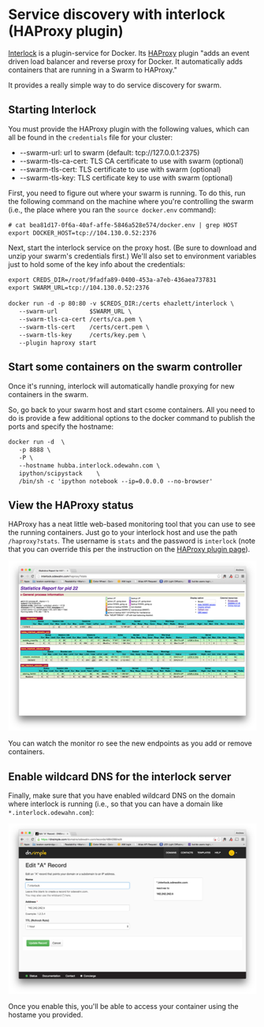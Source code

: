 # Service discovery with interlock (HAProxy plugin)

[Interlock](https://github.com/ehazlett/interlock) is a plugin-service for Docker.  Its [HAProxy](https://github.com/ehazlett/interlock/tree/master/plugins/haproxy) plugin "adds an event driven load balancer and reverse proxy for Docker. It automatically adds containers that are running in a Swarm to HAProxy."  

It provides a really simple way to do service discovery for swarm.

## Starting Interlock

You must provide the HAProxy plugin with the following values, which can all be found in the `credentials` file for your cluster:

* --swarm-url: url to swarm (default: tcp://127.0.0.1:2375)
* --swarm-tls-ca-cert: TLS CA certificate to use with swarm (optional)
* --swarm-tls-cert: TLS certificate to use with swarm (optional)
* --swarm-tls-key: TLS certificate key to use with swarm (optional)


First, you need to figure out where your swarm is running.  To do this, run the following command on the machine where you're controlling the swarm (i.e., the place where you ran the `source docker.env` command):

```
# cat bea81d17-0f6a-40af-affe-5846a528e574/docker.env | grep HOST
export DOCKER_HOST=tcp://104.130.0.52:2376
```

Next, start the interlock service on the proxy host.  (Be sure to download and unzip your swarm's credentials first.)  We'll also set to environment variables just to hold some of the key info about the credentials:

```
export CREDS_DIR=/root/9fadfa89-0400-453a-a7eb-436aea737831
export SWARM_URL=tcp://104.130.0.52:2376

docker run -d -p 80:80 -v $CREDS_DIR:/certs ehazlett/interlock \
   --swarm-url         $SWARM_URL \
   --swarm-tls-ca-cert /certs/ca.pem \
   --swarm-tls-cert    /certs/cert.pem \
   --swarm-tls-key     /certs/key.pem \
   --plugin haproxy start
```

## Start some containers on the swarm controller

Once it's running, interlock will automatically handle proxying for new containers in the swarm.  

So, go back to your swarm host and start csome containers.  All you need to do is provide a few additional options to the docker command to publish the ports and specify the hostname:

```
docker run -d  \
   -p 8888 \
   -P \
   --hostname hubba.interlock.odewahn.com \
   ipython/scipystack    \
   /bin/sh -c 'ipython notebook --ip=0.0.0.0 --no-browser'
```

## View the HAProxy status

HAProxy has a neat little web-based monitoring tool that you can use to see the running containers.  Just go to your interlock host and use the path `/haproxy?stats`.  The username is `stats` and the password is `interlock` (note that you can override this per the instruction on the [HAProxy plugin page](https://github.com/ehazlett/interlock/tree/master/plugins/haproxy)).

![interlock gui](images/haproxy-stats.png)

You can watch the monitor ro see the new endpoints as you add or remove containers.

## Enable wildcard DNS for the interlock server

Finally, make sure that you have enabled wildcard DNS on the domain where interlock is running (i.e., so that you can have a domain like `*.interlock.odewahn.com`):

![enable wildcard dns](images/wildcard-dns.png)

Once you enable this, you'll be able to access your container using the hostame you provided.
